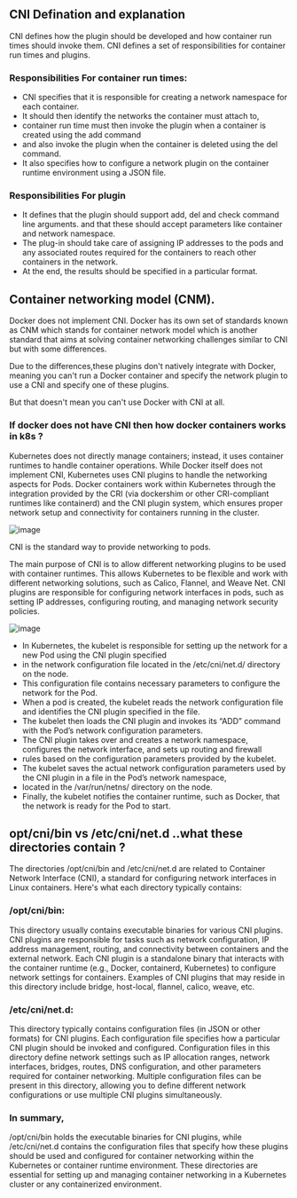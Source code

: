 ## CNI Defination and explanation 
CNI defines how the plugin should be developed and how container run times should invoke them.
CNI defines a set of responsibilities for container run times and plugins.

### Responsibilities For container run times:
- CNI specifies that it is responsible for creating a network namespace for each container.
- It should then identify the networks the container must attach to,
- container run time must then invoke the plugin when a container is created using the add command
- and also invoke the plugin when the container is deleted using the del command.
- It also specifies how to configure a network plugin on the container runtime environment using a JSON file.

### Responsibilities For plugin
- It defines that the plugin should support add, del and check command line arguments.
  and that these should accept parameters like container and network namespace.
- The plug-in should take care of assigning IP addresses to the pods
  and any associated routes required for the containers to reach other containers in the network.
- At the end, the results should be specified in a particular format.


## Container networking model (CNM).
Docker does not implement CNI. Docker has its own set of standards known as CNM which stands for container network model
which is another standard that aims at solving container networking challenges similar to CNI but with some differences.

Due to the differences,these plugins don't natively integrate with Docker,
meaning you can't run a Docker container and specify the network plugin to use a CNI and specify one of these plugins.

But that doesn't mean you can't use Docker with CNI at all.

### If docker does not have CNI then how docker containers works in k8s ?
Kubernetes does not directly manage containers; instead, it uses container runtimes to handle container operations. 
While Docker itself does not implement CNI, Kubernetes uses CNI plugins to handle the networking aspects for Pods. Docker containers work within Kubernetes through the integration provided by the CRI (via dockershim or other CRI-compliant runtimes like containerd) and the CNI plugin system, which ensures proper network setup and connectivity for containers running in the cluster. 

![image](https://github.com/MeSabya/Kubernetes/assets/33947539/c8ada07e-d326-4847-aed0-e6dac49c7921)


CNI is the standard way to provide networking to pods.

The main purpose of CNI is to allow different networking plugins to be used with container runtimes. This allows Kubernetes to be flexible and work with different networking solutions, such as Calico, Flannel, and Weave Net. CNI plugins are responsible for configuring network interfaces in pods, 
such as setting IP addresses, configuring routing, and managing network security policies.

![image](https://github.com/MeSabya/Kubernetes/assets/33947539/5f9e2e06-8bf5-4e3b-bb75-e4a8f3312b03)

- In Kubernetes, the kubelet is responsible for setting up the network for a new Pod using the CNI plugin specified
- in the network configuration file located in the /etc/cni/net.d/ directory on the node.
- This configuration file contains necessary parameters to configure the network for the Pod.
- When a pod is created, the kubelet reads the network configuration file and identifies the CNI plugin specified in the file.
- The kubelet then loads the CNI plugin and invokes its “ADD” command with the Pod’s network configuration parameters.
- The CNI plugin takes over and creates a network namespace, configures the network interface, and sets up routing and firewall
- rules based on the configuration parameters provided by the kubelet.
- The kubelet saves the actual network configuration parameters used by the CNI plugin in a file in the Pod’s network namespace,
- located in the /var/run/netns/ directory on the node.
- Finally, the kubelet notifies the container runtime, such as Docker, that the network is ready for the Pod to start.

## opt/cni/bin vs /etc/cni/net.d ..what these directories contain ?

The directories /opt/cni/bin and /etc/cni/net.d are related to Container Network Interface (CNI), 
a standard for configuring network interfaces in Linux containers. Here's what each directory typically contains:

### /opt/cni/bin:

This directory usually contains executable binaries for various CNI plugins.
CNI plugins are responsible for tasks such as network configuration, IP address management, routing, and connectivity between containers and the external network.
Each CNI plugin is a standalone binary that interacts with the container runtime (e.g., Docker, containerd, Kubernetes) to configure network settings for containers.
Examples of CNI plugins that may reside in this directory include bridge, host-local, flannel, calico, weave, etc.

### /etc/cni/net.d:

This directory typically contains configuration files (in JSON or other formats) for CNI plugins.
Each configuration file specifies how a particular CNI plugin should be invoked and configured.
Configuration files in this directory define network settings such as IP allocation ranges, network interfaces, bridges, routes, DNS configuration, and other parameters required for container networking.
Multiple configuration files can be present in this directory, allowing you to define different network configurations or use multiple CNI plugins simultaneously.

### In summary, 
/opt/cni/bin holds the executable binaries for CNI plugins, while /etc/cni/net.d contains the configuration files that specify 
how these plugins should be used and configured for container networking within the Kubernetes or container runtime environment. 
These directories are essential for setting up and managing container networking in a Kubernetes cluster or any containerized environment.


